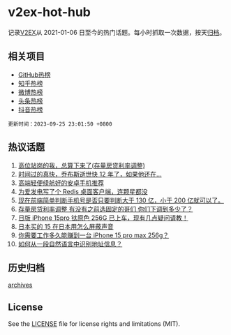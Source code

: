 # v2ex-hot-hub

 记录[V2EX](https://www.v2ex.com/)从 2021-01-06 日至今的热门话题。每小时抓取一次数据，按天[归档](archives)。
 
 ## 相关项目

- [GitHub热榜](https://github.com/it985/github-hot-hub)
- [知乎热榜](https://github.com/it985/zhihu-hot-hub)
- [微博热榜](https://github.com/it985/weibo-hot-hub)
- [头条热榜](https://github.com/it985/toutiao-hot-hub)
- [抖音热榜](https://github.com/it985/douyin-hot-hub)


 `更新时间：2023-09-25 23:01:50 +0800`

## 热议话题

1. [高位站岗的我，总算下来了(存量房贷利率调整)](https://www.v2ex.com/t/976790)
1. [时间过的真快，乔布斯逝世快 12 年了，如果他还在…](https://www.v2ex.com/t/976938)
1. [高端轻便续航好的安卓手机推荐](https://www.v2ex.com/t/976855)
1. [为爱发电写了个 Redis 桌面客户端，连颗星都没](https://www.v2ex.com/t/976991)
1. [现在前端简单判断手机号是否只要判断大于 130 亿，小于 200 亿就可以了。](https://www.v2ex.com/t/976806)
1. [存量房贷利率调整 有没有之前选固定的哥们 你们下调到多少了？](https://www.v2ex.com/t/976802)
1. [日版 iPhone 15pro 钛原色 256G 已上车，现有几点疑问请教！](https://www.v2ex.com/t/976889)
1. [日本买的 15 在日本用怎么屏蔽声音](https://www.v2ex.com/t/976797)
1. [你需要工作多久能赚到一台 iPhone 15 pro max 256g？](https://www.v2ex.com/t/976884)
1. [如何从一段自然语言中识别地址信息？](https://www.v2ex.com/t/976864)

## 历史归档

[archives](archives)

## License

See the [LICENSE](LICENSE) file for license rights and limitations (MIT).
